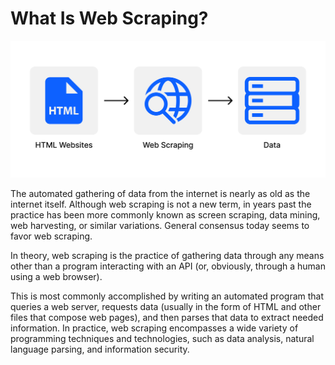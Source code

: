 # What Is Web Scraping?

![web scraping](./images/web-scraping.png)

The automated gathering of data from the internet is nearly as old as the internet itself. Although web scraping is not a new term, in years past the practice has been more commonly known as screen scraping, data mining, web harvesting, or similar variations. General consensus today seems to favor web scraping.

In theory, web scraping is the practice of gathering data through any means other than a program interacting with an API (or, obviously, through a human using a web browser). 
 
This is most commonly accomplished by writing an automated program that queries a web server, requests data (usually in the form of HTML and other files that compose web pages), and then parses that data to extract needed information. In practice, web scraping encompasses a wide variety of programming techniques and technologies, such as data analysis, natural language parsing, and information security.